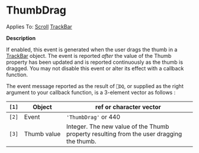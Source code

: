 




<h1 class="heading"><span class="name">ThumbDrag</span></h1>

Applies To: [Scroll](../a-z/scroll.md) [TrackBar](../a-z/trackbar.md)


**Description**


If enabled, this event is generated when the user drags the thumb in a [TrackBar](../a-z/trackbar.md) object. The event is reported *after* the value of the Thumb property has been updated and is reported continuously as the thumb is dragged. You may not disable this event or alter its effect with a callback function.


The event message reported as the result of `⎕DQ`, or supplied as the right argument to your callback function, is a 3-element vector as follows :


| `[1]` | Object | ref or character vector |
| --- | --- | ---  |
| `[2]` | Event | `'ThumbDrag'` or 440 |
| `[3]` | Thumb value | Integer. The new value of the Thumb property resulting from the user dragging the thumb. |



